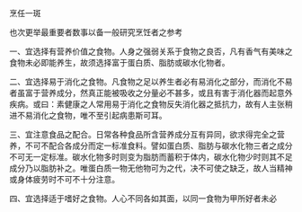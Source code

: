 烹任一斑

也次更举最重要者数事以备一般研究烹饪者之参考

一、宜选择有营养价值之食物。人身之强弱关系于食物之良否，凡有香气有美味之食物未必即能养生，故须选择富于蛋白质、脂肪或碳水化物者。

二、宜选择易于消化之食物。凡食物之足以养生者必有易消化之部分，而消化不易者虽富于营养成分，然真正能被吸收之分量必不甚多，或且有害于消化器而起意外疾病。或曰：素健康之人常用易于消化之食物反失消化器之抵抗力，故有人主张稍进不易消化之食物，唯不至引起病患斯可耳。

三、宜注意食品之配合。日常各种食品所含营养成分互有异同，欲求得完全之营养，不可不配合各成分而定一标准食料。譬如蛋白质、脂肪与碳水化物三者之成分不可无一定标准。碳水化物多时则变为脂肪而蓄积于体内，碳水化物少时则其不足成分乃以脂肪补之。唯蛋白质一物无他物可为之代，决不可使之缺乏，故人当精神或身体疲劳时不可不十分注意。

四、宜选择适于嗜好之食物。人心不同各如其面，以同一食物为甲所好者未必